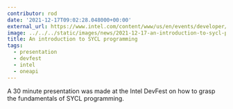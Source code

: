 ```yaml
---
contributor: rod
date: '2021-12-17T09:02:28.048000+00:00'
external_url: https://www.intel.com/content/www/us/en/events/developer/devfest-2021.html?videoId=6279812552001
image: ../../../static/images/news/2021-12-17-an-introduction-to-sycl-programming.webp
title: An introduction to SYCL programming
tags:
  - presentation
  - devfest
  - intel
  - oneapi
---
```


A 30 minute presentation was made at the Intel DevFest on how to grasp the fundamentals of SYCL programming.  
